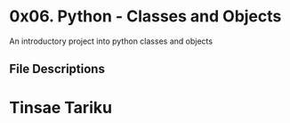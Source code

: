 # 0x06. Python - Classes and Objects
An introductory project into python classes and objects
## File Descriptions
#
# Tinsae Tariku
#

